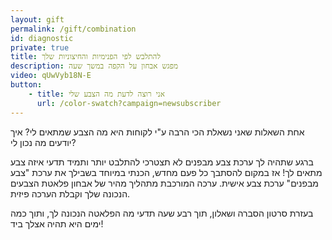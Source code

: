 ```yaml
---
layout: gift
permalink: /gift/combination
id: diagnostic
private: true
title: להתלבש לפי הפנימיות והחיצוניות שלך
description: מפגש אבחון על הקפה במשך שעה
video: qUwVyb18N-E
button:
    - title: אני רוצה לדעת מה הצבע שלי
      url: /color-swatch?campaign=newsubscriber
---
```


אחת השאלות שאני נשאלת הכי הרבה ע"י לקוחות היא מה הצבע שמתאים לי?
איך יודעים מה נכון לי?

ברגע שתהיה לך ערכת צבע מבפנים לא תצטרכי להתלבט יותר ותמיד תדעי איזה צבע מתאים לך!
אז במקום להסתבך כל פעם מחדש, הכנתי במיוחד בשבילך את ערכת "צבע מבפנים" ערכת צבע אישית.
ערכה המורכבת מתהליך מהיר של אבחון פלאטת הצבעים הנכונה שלך וקבלת הערכה פיזית.

בעזרת סרטון הסברה ושאלון, תוך רבע שעה תדעי מה הפלאטה הנכונה לך, ותוך כמה ימים היא תהיה אצלך ביד!
